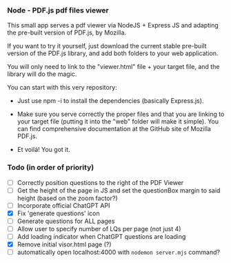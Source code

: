### Node - PDF.js pdf files viewer ###

This small app serves a pdf viewer via NodeJS + Express JS and adapting the pre-built version of PDF.js, by Mozilla.

If you want to try it yourself, just download the current stable pre-built version of the PDF.js library, and add both folders to your web application.

You will only need to link to the "viewer.html" file + your target file, and the library will do the magic.

You can start with this very repository:

- Just use npm -i to install the dependencies (basically Express.js).

- Make sure you serve correctly the proper files and that you are linking to your target file (putting it into the "web" folder will make it simple). You can find comprehensive documentation at the GitHub site of Mozilla PDF.js.

- Et voilá! You got it. 


### Todo (in order of priority)
- [ ] Correctly position questions to the right of the PDF Viewer
- [ ] Get the height of the page in JS and set the questionBox margin to said height (based on the zoom factor?)
- [ ] Incorporate official ChatGPT API
- [x] Fix 'generate questions' icon
- [ ] Generate questions for ALL pages
- [ ] Allow user to specify number of LQs per page (not just 4)
- [ ] Add loading indicator when ChatGPT questions are loading
- [x] Remove initial visor.html page (?)
- [ ] automatically open localhost:4000 with `nodemon server.mjs` command?